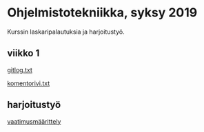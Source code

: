 # Ohjelmistotekniikka, syksy 2019

Kurssin laskaripalautuksia ja harjoitustyö.

## viikko 1

[gitlog.txt](https://github.com/TommiON/ot-harjoitustyo/blob/master/laskarit/viikko1/gitlog.txt)

[komentorivi.txt](https://github.com/TommiON/ot-harjoitustyo/blob/master/laskarit/viikko1/komentorivi.txt)



## harjoitustyö

[vaatimusmäärittely](https://github.com/TommiON/ot-harjoitustyo/blob/master/dokumentointi/vaatimusmäärittely.md)
